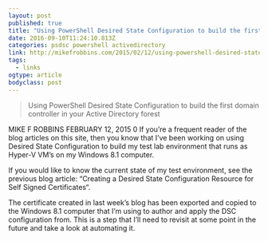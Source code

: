```yaml
---
layout: post
published: true
title: "Using PowerShell Desired State Configuration to build the first domain controller in your Active Directory forest – Mike F Robbins"
date: 2016-09-10T11:24:10.813Z
categories: psdsc powershell activedirectory 
link: http://mikefrobbins.com/2015/02/12/using-powershell-desired-state-configuration-to-build-the-first-domain-controller-in-your-active-directory-forest/
tags:
  - links
ogtype: article
bodyclass: post
---
```


> Using PowerShell Desired State Configuration to build the first domain controller in your Active Directory forest

MIKE F ROBBINS FEBRUARY 12, 2015 0
If you’re a frequent reader of the blog articles on this site, then you know that I’ve been working on using Desired State Configuration to build my test lab environment that runs as Hyper-V VM’s on my Windows 8.1 computer.

If you would like to know the current state of my test environment, see the previous blog article: “Creating a Desired State Configuration Resource for Self Signed Certificates“.

The certificate created in last week’s blog has been exported and copied to the Windows 8.1 computer that I’m using to author and apply the DSC configuration from. This is a step that I’ll need to revisit at some point in the future and take a look at automating it.
